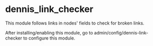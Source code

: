 # dennis_link_checker

This module follows links in nodes' fields to check for broken links.

After installing/enabling this module, go to admin/config/dennis-link-checker
 to configure this module. 
